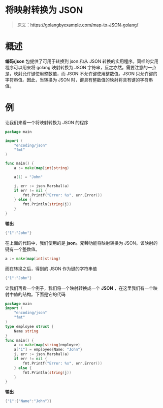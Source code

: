 # 将映射转换为 JSON

> 原文：<https://golangbyexample.com/map-to-JSON-golang/>

# **概述**

**编码/json** 包提供了可用于转换到 json 和从 JSON 转换的实用程序。同样的实用程序可以用来将 golang 映射转换为 JSON 字符串，反之亦然。需要注意的一点是，映射允许键使用整数值，而 JSON 不允许键使用整数值。JSON 只允许键的字符串值。因此，当转换为 JSON 时，键具有整数值的映射将具有键的字符串值。

# **例**

让我们来看一个将映射转换为 JSON 的程序

```go
package main

import (
	"encoding/json"
	"fmt"
)

func main() {
	a := make(map[int]string)

	a[1] = "John"

	j, err := json.Marshal(a)
	if err != nil {
		fmt.Printf("Error: %s", err.Error())
	} else {
		fmt.Println(string(j))
	}
}
```

**输出**

```go
{"1":"John"}
```

在上面的代码中，我们使用的是 **json。元帅**功能将映射转换为 JSON。该映射的键有一个整数值。

```go
a := make(map[int]string)
```

而在转换之后，得到的 JSON 作为键的字符串值

```go
{"1":"John"}
```

让我们再看一个例子，我们将一个映射转换成一个 **JSON** ，在这里我们有一个映射中值的结构。下面是它的代码

```go
package main
import (
    "encoding/json"
    "fmt"
)
type employee struct {
    Name string
}
func main() {
    a := make(map[string]employee)
    a["1"] = employee{Name: "John"}
    j, err := json.Marshal(a)
    if err != nil {
        fmt.Printf("Error: %s", err.Error())
    } else {
        fmt.Println(string(j))
    }
}
```

**输出**

```go
{"1":{"Name":"John"}}
```